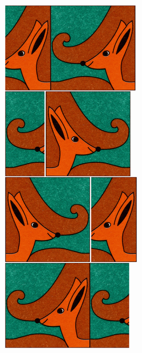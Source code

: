 ---
---
![hrgb](img/hrgb.png)![qrgb](img/qrgb.png)![trgb](img/trgb.png)
![prgb](img/prgb.png)![prgb](img/prgb.png)
![hrgb](img/hrgb.png)![qrgb](img/qrgb.png)![trgb](img/trgb.png)
